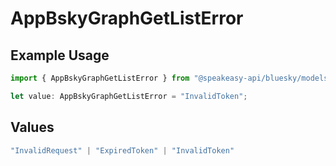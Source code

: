 # AppBskyGraphGetListError

## Example Usage

```typescript
import { AppBskyGraphGetListError } from "@speakeasy-api/bluesky/models/errors";

let value: AppBskyGraphGetListError = "InvalidToken";
```

## Values

```typescript
"InvalidRequest" | "ExpiredToken" | "InvalidToken"
```